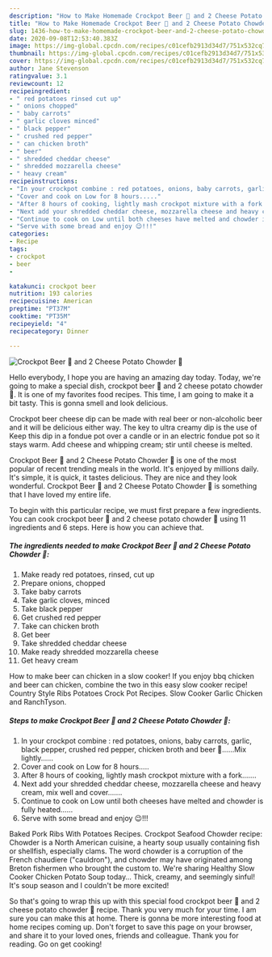 ```yaml
---
description: "How to Make Homemade Crockpot Beer 🍺 and 2 Cheese Potato Chowder 🥣"
title: "How to Make Homemade Crockpot Beer 🍺 and 2 Cheese Potato Chowder 🥣"
slug: 1436-how-to-make-homemade-crockpot-beer-and-2-cheese-potato-chowder
date: 2020-09-08T12:53:40.383Z
image: https://img-global.cpcdn.com/recipes/c01cefb2913d34d7/751x532cq70/crockpot-beer-🍺-and-2-cheese-potato-chowder-🥣-recipe-main-photo.jpg
thumbnail: https://img-global.cpcdn.com/recipes/c01cefb2913d34d7/751x532cq70/crockpot-beer-🍺-and-2-cheese-potato-chowder-🥣-recipe-main-photo.jpg
cover: https://img-global.cpcdn.com/recipes/c01cefb2913d34d7/751x532cq70/crockpot-beer-🍺-and-2-cheese-potato-chowder-🥣-recipe-main-photo.jpg
author: Jane Stevenson
ratingvalue: 3.1
reviewcount: 12
recipeingredient:
- " red potatoes rinsed cut up"
- " onions chopped"
- " baby carrots"
- " garlic cloves minced"
- " black pepper"
- " crushed red pepper"
- " can chicken broth"
- " beer"
- " shredded cheddar cheese"
- " shredded mozzarella cheese"
- " heavy cream"
recipeinstructions:
- "In your crockpot combine : red potatoes, onions, baby carrots, garlic, black pepper, crushed red pepper, chicken broth and beer 🍺......Mix lightly......"
- "Cover and cook on Low for 8 hours....."
- "After 8 hours of cooking, lightly mash crockpot mixture with a fork......."
- "Next add your shredded cheddar cheese, mozzarella cheese and heavy cream, mix well and cover......."
- "Continue to cook on Low until both cheeses have melted and chowder is fully heated......"
- "Serve with some bread and enjoy 😉!!!"
categories:
- Recipe
tags:
- crockpot
- beer
- 

katakunci: crockpot beer  
nutrition: 193 calories
recipecuisine: American
preptime: "PT37M"
cooktime: "PT35M"
recipeyield: "4"
recipecategory: Dinner

---
```



![Crockpot Beer 🍺 and 2 Cheese Potato Chowder 🥣](https://img-global.cpcdn.com/recipes/c01cefb2913d34d7/751x532cq70/crockpot-beer-🍺-and-2-cheese-potato-chowder-🥣-recipe-main-photo.jpg)

Hello everybody, I hope you are having an amazing day today. Today, we're going to make a special dish, crockpot beer 🍺 and 2 cheese potato chowder 🥣. It is one of my favorites food recipes. This time, I am going to make it a bit tasty. This is gonna smell and look delicious.

Crockpot beer cheese dip can be made with real beer or non-alcoholic beer and it will be delicious either way. The key to ultra creamy dip is the use of Keep this dip in a fondue pot over a candle or in an electric fondue pot so it stays warm. Add cheese and whipping cream; stir until cheese is melted.

Crockpot Beer 🍺 and 2 Cheese Potato Chowder 🥣 is one of the most popular of recent trending meals in the world. It's enjoyed by millions daily. It's simple, it is quick, it tastes delicious. They are nice and they look wonderful. Crockpot Beer 🍺 and 2 Cheese Potato Chowder 🥣 is something that I have loved my entire life.


To begin with this particular recipe, we must first prepare a few ingredients. You can cook crockpot beer 🍺 and 2 cheese potato chowder 🥣 using 11 ingredients and 6 steps. Here is how you can achieve that.

<!--inarticleads1-->

##### The ingredients needed to make Crockpot Beer 🍺 and 2 Cheese Potato Chowder 🥣:

1. Make ready  red potatoes, rinsed, cut up
1. Prepare  onions, chopped
1. Take  baby carrots
1. Take  garlic cloves, minced
1. Take  black pepper
1. Get  crushed red pepper
1. Take  can chicken broth
1. Get  beer
1. Take  shredded cheddar cheese
1. Make ready  shredded mozzarella cheese
1. Get  heavy cream


How to make beer can chicken in a slow cooker! If you enjoy bbq chicken and beer can chicken, combine the two in this easy slow cooker recipe! Country Style Ribs Potatoes Crock Pot Recipes. Slow Cooker Garlic Chicken and RanchTyson. 

<!--inarticleads2-->

##### Steps to make Crockpot Beer 🍺 and 2 Cheese Potato Chowder 🥣:

1. In your crockpot combine : red potatoes, onions, baby carrots, garlic, black pepper, crushed red pepper, chicken broth and beer 🍺......Mix lightly......
1. Cover and cook on Low for 8 hours.....
1. After 8 hours of cooking, lightly mash crockpot mixture with a fork.......
1. Next add your shredded cheddar cheese, mozzarella cheese and heavy cream, mix well and cover.......
1. Continue to cook on Low until both cheeses have melted and chowder is fully heated......
1. Serve with some bread and enjoy 😉!!!


Baked Pork Ribs With Potatoes Recipes. Crockpot Seafood Chowder recipe: Chowder is a North American cuisine, a hearty soup usually containing fish or shellfish, especially clams. The word chowder is a corruption of the French chaudiere (&#34;cauldron&#34;), and chowder may have originated among Breton fishermen who brought the custom to. We&#39;re sharing Healthy Slow Cooker Chicken Potato Soup today… Thick, creamy, and seemingly sinful! It&#39;s soup season and I couldn&#39;t be more excited! 

So that's going to wrap this up with this special food crockpot beer 🍺 and 2 cheese potato chowder 🥣 recipe. Thank you very much for your time. I am sure you can make this at home. There is gonna be more interesting food at home recipes coming up. Don't forget to save this page on your browser, and share it to your loved ones, friends and colleague. Thank you for reading. Go on get cooking!
